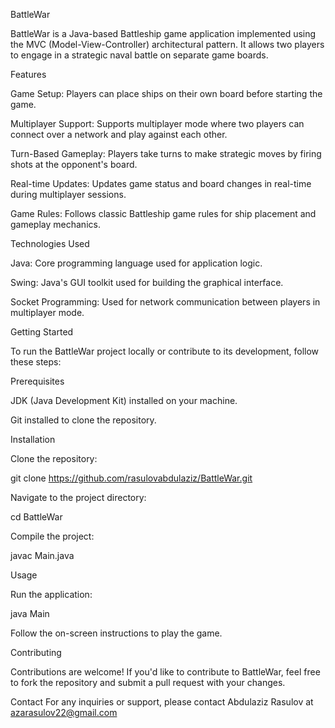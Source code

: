 BattleWar

BattleWar is a Java-based Battleship game application implemented using the MVC (Model-View-Controller) architectural pattern. It allows two players to engage in a strategic naval battle on separate game boards.

Features

Game Setup: Players can place ships on their own board before starting the game.

Multiplayer Support: Supports multiplayer mode where two players can connect over a network and play against each other.

Turn-Based Gameplay: Players take turns to make strategic moves by firing shots at the opponent's board.

Real-time Updates: Updates game status and board changes in real-time during multiplayer sessions.

Game Rules: Follows classic Battleship game rules for ship placement and gameplay mechanics.


Technologies Used

Java: Core programming language used for application logic.

Swing: Java's GUI toolkit used for building the graphical interface.

Socket Programming: Used for network communication between players in multiplayer mode.

Getting Started

To run the BattleWar project locally or contribute to its development, follow these steps:

Prerequisites

JDK (Java Development Kit) installed on your machine.

Git installed to clone the repository.

Installation

Clone the repository:

git clone https://github.com/rasulovabdulaziz/BattleWar.git

Navigate to the project directory:

cd BattleWar


Compile the project:

javac Main.java

Usage

Run the application:

java Main

Follow the on-screen instructions to play the game.

Contributing

Contributions are welcome! If you'd like to contribute to BattleWar, feel free to fork the repository and submit a pull request with your changes.

Contact
For any inquiries or support, please contact Abdulaziz Rasulov at azarasulov22@gmail.com
